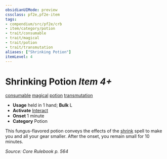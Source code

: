 ```yaml
---
obsidianUIMode: preview
cssclass: pf2e,pf2e-item
tags:
- compendium/src/pf2e/crb
- item/category/potion
- trait/consumable
- trait/magical
- trait/potion
- trait/transmutation
aliases: ["Shrinking Potion"]
itemLevel: 4
---
```

# Shrinking Potion *Item 4+*  
[consumable](../../../rules/traits/consumable.md)  [magical](../../../rules/traits/magical.md)  [potion](../../../rules/traits/potion.md)  [transmutation](../../../rules/traits/transmutation.md)  

- **Usage** held in 1 hand; **Bulk** L
- **Activate** [Interact](../../../rules/actions/interact.md)
- **Onset** 1 minute
- **Category** Potion

This fungus-flavored potion conveys the effects of the [shrink](../../spells/shrink.md) spell to make you and all your gear smaller. After the onset, you remain small for 10 minutes.

*Source: Core Rulebook p. 564*